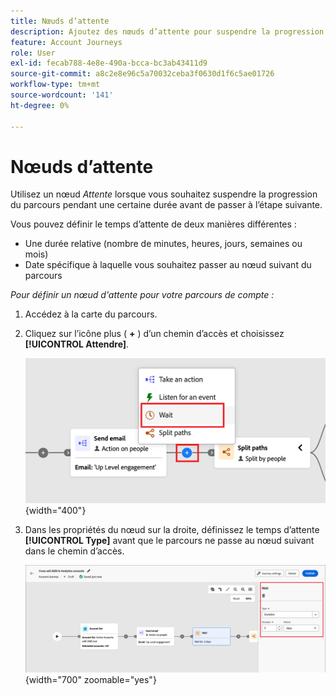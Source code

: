 ```yaml
---
title: Nœuds d’attente
description: Ajoutez des nœuds d’attente pour suspendre la progression du parcours avec une durée relative ou des dates spécifiques pour la synchronisation stratégique dans Journey Optimizer B2B edition.
feature: Account Journeys
role: User
exl-id: fecab788-4e8e-490a-bcca-bc3ab43411d9
source-git-commit: a8c2e8e96c5a70032ceba3f0630d1f6c5ae01726
workflow-type: tm+mt
source-wordcount: '141'
ht-degree: 0%

---
```


# Nœuds d’attente

Utilisez un nœud _Attente_ lorsque vous souhaitez suspendre la progression du parcours pendant une certaine durée avant de passer à l’étape suivante.

Vous pouvez définir le temps d’attente de deux manières différentes :

* Une durée relative (nombre de minutes, heures, jours, semaines ou mois)
* Date spécifique à laquelle vous souhaitez passer au nœud suivant du parcours

_Pour définir un nœud d&#39;attente pour votre parcours de compte :_

1. Accédez à la carte du parcours.

1. Cliquez sur l’icône plus ( **+** ) d’un chemin d’accès et choisissez **[!UICONTROL Attendre]**.

   ![Ajouter un nœud de parcours - attente](./assets/add-node-wait.png){width="400"}

1. Dans les propriétés du nœud sur la droite, définissez le temps d’attente **[!UICONTROL Type]** avant que le parcours ne passe au nœud suivant dans le chemin d’accès.

   ![Nœud de Parcours - attente](./assets/node-wait.png){width="700" zoomable="yes"}
